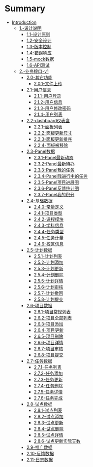 # Summary

* [Introduction](README.md)
    * [1.-设计说明]()
        * [1.1-设计原则](1.-设计说明/1.1-设计原则.md)
        * [1.2-安全设计](1.-设计说明/1.2-安全设计.md)
        * [1.3-版本控制](1.-设计说明/1.3-版本控制.md)
        * [1.4-错误响应](1.-设计说明/1.4-错误响应.md)
        * [1.5-mock数据](1.-设计说明/1.5-mock数据.md)
        * [1.6-API测试](1.-设计说明/1.6-API测试.md)
    * [2.-业务接口-v1]()
        * [2.0-其它功能]()
            * [2.0.1-文件上传](2.-业务接口-v1/2.0-其它功能/2.0.1-文件上传.md)
        * [2.1-用户信息]()
            * [2.1.1-用户登录](2.-业务接口-v1/2.1-用户信息/2.1.1-用户登录.md)
            * [2.1.2-用户信息](2.-业务接口-v1/2.1-用户信息/2.1.2-用户信息.md)
            * [2.1.3-用户修改密码](2.-业务接口-v1/2.1-用户信息/2.1.3-用户修改密码.md)
            * [2.1.4-用户列表](2.-业务接口-v1/2.1-用户信息/2.1.4-用户列表.md)
        * [2.2-dashboard仪表盘]()
            * [2.2.1-面板列表](2.-业务接口-v1/2.2-dashboard仪表盘/2.2.1-面板列表.md)
            * [2.2.2-面板更新尺寸](2.-业务接口-v1/2.2-dashboard仪表盘/2.2.2-面板更新尺寸.md)
            * [2.2.3-面板更新排序](2.-业务接口-v1/2.2-dashboard仪表盘/2.2.3-面板更新排序.md)
            * [2.2.4-面板被移除](2.-业务接口-v1/2.2-dashboard仪表盘/2.2.4-面板被移除.md)
        * [2.3-Panel数据]()
            * [2.3.1-Panel最新动态](2.-业务接口-v1/2.3-Panel数据/2.3.1-Panel最新动态.md)
            * [2.3.2-Panel最新待办](2.-业务接口-v1/2.3-Panel数据/2.3.2-Panel最新待办.md)
            * [2.3.3-Panel我的任务](2.-业务接口-v1/2.3-Panel数据/2.3.3-Panel我的任务.md)
            * [2.3.4-Panel我进行中的任务](2.-业务接口-v1/2.3-Panel数据/2.3.4-Panel我进行中的任务.md)
            * [2.3.5-Panel项目进展图](2.-业务接口-v1/2.3-Panel数据/2.3.5-Panel项目进展图.md)
            * [2.3.6-Panel反馈统计图](2.-业务接口-v1/2.3-Panel数据/2.3.6-Panel反馈统计图.md)
            * [2.3.7-Panel我的积分](2.-业务接口-v1/2.3-Panel数据/2.3.7-Panel我的积分.md)
        * [2.4-基础数据]()
            * [2.4.0-常量定义](2.-业务接口-v1/2.4-基础数据/2.4.0-常量定义.md)
            * [2.4.1-项目类型](2.-业务接口-v1/2.4-基础数据/2.4.1-项目类型.md)
            * [2.4.2-课程模块](2.-业务接口-v1/2.4-基础数据/2.4.2-课程模块.md)
            * [2.4.3-学科信息](2.-业务接口-v1/2.4-基础数据/2.4.3-学科信息.md)
            * [2.4.4-任务类型](2.-业务接口-v1/2.4-基础数据/2.4.4-任务类型.md)
            * [2.4.5-任务计量](2.-业务接口-v1/2.4-基础数据/2.4.5-任务计量.md)
            * [2.4.6-校区信息](2.-业务接口-v1/2.4-基础数据/2.4.6-校区信息.md)
        * [2.5-计划数据]()
            * [2.5.1-计划列表](2.-业务接口-v1/2.5-计划数据/2.5.1-计划列表.md)
            * [2.5.2-计划添加](2.-业务接口-v1/2.5-计划数据/2.5.2-计划添加.md)
            * [2.5.3-计划更新](2.-业务接口-v1/2.5-计划数据/2.5.3-计划更新.md)
            * [2.5.4-计划删除](2.-业务接口-v1/2.5-计划数据/2.5.4-计划删除.md)
            * [2.5.5-计划详情](2.-业务接口-v1/2.5-计划数据/2.5.5-计划详情.md)
            * [2.5.6-计划审核](2.-业务接口-v1/2.5-计划数据/2.5.6-计划审核.md)
            * [2.5.7-计划撤回](2.-业务接口-v1/2.5-计划数据/2.5.7-计划撤回.md)
            * [2.5.8-计划提交](2.-业务接口-v1/2.5-计划数据/2.5.8-计划提交.md)
        * [2.6-项目数据]()
            * [2.6.1-项目常规列表](2.-业务接口-v1/2.6-项目数据/2.6.1-项目常规列表.md)
            * [2.6.2-项目全部列表](2.-业务接口-v1/2.6-项目数据/2.6.2-项目全部列表.md)
            * [2.6.3-项目添加](2.-业务接口-v1/2.6-项目数据/2.6.3-项目添加.md)
            * [2.6.4-项目更新](2.-业务接口-v1/2.6-项目数据/2.6.4-项目更新.md)
            * [2.6.5-项目删除](2.-业务接口-v1/2.6-项目数据/2.6.5-项目删除.md)
            * [2.6.6-项目详情](2.-业务接口-v1/2.6-项目数据/2.6.6-项目详情.md)
            * [2.6.7-项目审核](2.-业务接口-v1/2.6-项目数据/2.6.7-项目审核.md)
            * [2.6.8-项目提交](2.-业务接口-v1/2.6-项目数据/2.6.8-项目提交.md)
        * [2.7-任务数据]()
            * [2.7.1-任务列表](2.-业务接口-v1/2.7-任务数据/2.7.1-任务列表.md)
            * [2.7.2-任务添加](2.-业务接口-v1/2.7-任务数据/2.7.2-任务添加.md)
            * [2.7.3-任务更新](2.-业务接口-v1/2.7-任务数据/2.7.3-任务更新.md)
            * [2.7.4-任务删除](2.-业务接口-v1/2.7-任务数据/2.7.4-任务删除.md)
            * [2.7.5-任务详情](2.-业务接口-v1/2.7-任务数据/2.7.5-任务详情.md)
            * [2.7.6-任务完成](2.-业务接口-v1/2.7-任务数据/2.7.6-任务完成.md)
        * [2.8-试点数据]()
            * [2.8.1-试点列表](2.-业务接口-v1/2.8-试点数据/2.8.1-试点列表.md)
            * [2.8.2-试点添加](2.-业务接口-v1/2.8-试点数据/2.8.2-试点添加.md)
            * [2.8.3-试点更新](2.-业务接口-v1/2.8-试点数据/2.8.3-试点更新.md)
            * [2.8.4-试点删除](2.-业务接口-v1/2.8-试点数据/2.8.4-试点删除.md)
            * [2.8.5-试点详情](2.-业务接口-v1/2.8-试点数据/2.8.5-试点详情.md)
            * [2.8.6-试点更新实际天数](2.-业务接口-v1/2.8-试点数据/2.8.6-试点更新实际天数.md)
        * [2.9-推广数据]()
        * [2.10-反馈数据]()
        * [2.11-日志数据]()

